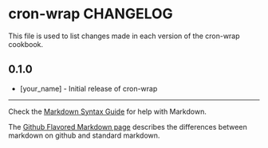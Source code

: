 cron-wrap CHANGELOG
===================

This file is used to list changes made in each version of the cron-wrap cookbook.

0.1.0
-----
- [your_name] - Initial release of cron-wrap

- - -
Check the [Markdown Syntax Guide](http://daringfireball.net/projects/markdown/syntax) for help with Markdown.

The [Github Flavored Markdown page](http://github.github.com/github-flavored-markdown/) describes the differences between markdown on github and standard markdown.
